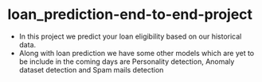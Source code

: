 # loan_prediction-end-to-end-project
* In this project we predict your loan eligibility based on our historical data. 
* Along with loan prediction we have some other models which are yet to be include in the coming days are Personality detection, Anomaly dataset detection and Spam mails detection 
